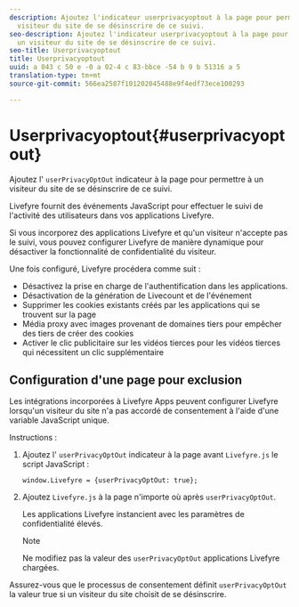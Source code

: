 ```yaml
---
description: Ajoutez l'indicateur userprivacyoptout à la page pour permettre à un
  visiteur du site de se désinscrire de ce suivi.
seo-description: Ajoutez l'indicateur userprivacyoptout à la page pour permettre à
  un visiteur du site de se désinscrire de ce suivi.
seo-title: Userprivacyoptout
title: Userprivacyoptout
uuid: a 043 c 50 e -0 a 02-4 c 83-bbce -54 b 9 b 51316 a 5
translation-type: tm+mt
source-git-commit: 566ea2587f101202045488e9f4edf73ece100293

---
```



# Userprivacyoptout{#userprivacyoptout}

Ajoutez l' `userPrivacyOptOut` indicateur à la page pour permettre à un visiteur du site de se désinscrire de ce suivi.

Livefyre fournit des événements JavaScript pour effectuer le suivi de l'activité des utilisateurs dans vos applications Livefyre.

Si vous incorporez des applications Livefyre et qu'un visiteur n'accepte pas le suivi, vous pouvez configurer Livefyre de manière dynamique pour désactiver la fonctionnalité de confidentialité du visiteur.

Une fois configuré, Livefyre procédera comme suit :

* Désactivez la prise en charge de l'authentification dans les applications.
* Désactivation de la génération de Livecount et de l'événement
* Supprimer les cookies existants créés par les applications qui se trouvent sur la page
* Média proxy avec images provenant de domaines tiers pour empêcher des tiers de créer des cookies
* Activer le clic publicitaire sur les vidéos tierces pour les vidéos tierces qui nécessitent un clic supplémentaire

## Configuration d'une page pour exclusion

Les intégrations incorporées à Livefyre Apps peuvent configurer Livefyre lorsqu'un visiteur du site n'a pas accordé de consentement à l'aide d'une variable JavaScript unique.

Instructions :

1. Ajoutez l' `userPrivacyOptOut` indicateur à la page avant `Livefyre.js` le script JavaScript :

   ```
   window.Livefyre = {userPrivacyOptOut: true};
   ```

1. Ajoutez `Livefyre.js` à la page n'importe où après `userPrivacyOptOut`.

   Les applications Livefyre instancient avec les paramètres de confidentialité élevés.

   >[!NOTE]
   >
   >Ne modifiez pas la valeur des `userPrivacyOptOut` applications Livefyre chargées.

Assurez-vous que le processus de consentement définit `userPrivacyOptOut` la valeur true si un visiteur du site choisit de se désinscrire.
